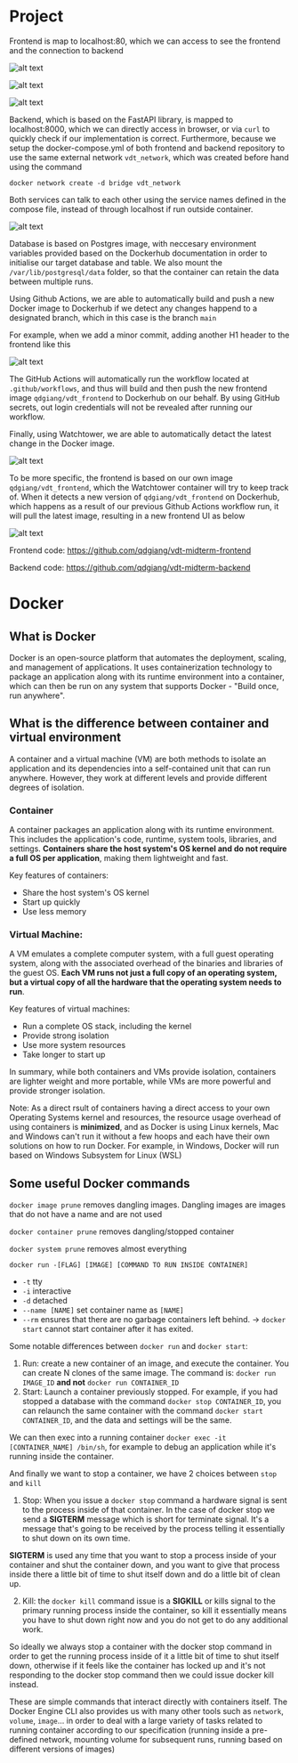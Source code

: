 

# Project

Frontend is map to localhost:80, which we can access to see the frontend and the connection to backend

![alt text](imgs/index.png)

![alt text](imgs/view.png)

![alt text](imgs/compose-frontend-and-backend.png)

Backend, which is based on the FastAPI library, is mapped to localhost:8000, which we can directly access in browser, or via `curl` to quickly check if our implementation is correct. Furthermore, because we setup the docker-compose.yml of both frontend and backend repository to use the same external network `vdt_network`, which was created before hand using the command
```
docker network create -d bridge vdt_network
```

Both services can talk to each other using the service names defined in the compose file, instead of through localhost if run outside container.

![alt text](imgs/curl.png)

Database is based on Postgres image, with neccesary environment variables provided based on the Dockerhub documentation in order to initialise our target database and table. We also mount the `/var/lib/postgresql/data` folder, so that the container can retain the data between multiple runs.

Using Github Actions, we are able to automatically build and push a new Docker image to Dockerhub if we detect any changes happend to a designated branch, which in this case is the branch `main`

For example, when we add a minor commit, adding another H1 header to the frontend like this

![alt text](imgs/tiny_commit.png)

The GitHub Actions will automatically run the workflow located at `.github/workflows`, and thus will build and then push the new frontend image `qdgiang/vdt_frontend` to Dockerhub on our behalf. By using GitHub secrets, out login credentials will not be revealed after running our workflow.

Finally, using Watchtower, we are able to automatically detact the latest change in the Docker image. 

![alt text](imgs/watchtower.png)

To be more specific, the frontend is based on our own image `qdgiang/vdt_frontend`, which the Watchtower container will try to keep track of. When it detects a new version of `qdgiang/vdt_frontend` on Dockerhub, which happens as a result of our previous Github Actions workflow run, it will pull the latest image, resulting in a new frontend UI as below

![alt text](imgs/updated_frontend.png)

Frontend code: https://github.com/qdgiang/vdt-midterm-frontend


Backend code: https://github.com/qdgiang/vdt-midterm-backend

# Docker
## What is Docker

Docker is an open-source platform that automates the deployment, scaling, and management of applications. It uses containerization technology to package an application along with its runtime environment into a container, which can then be run on any system that supports Docker - "Build once, run anywhere".

## What is the difference between container and virtual environment

A container and a virtual machine (VM) are both methods to isolate an application and its dependencies into a self-contained unit that can run anywhere. However, they work at different levels and provide different degrees of isolation.

### Container

A container packages an application along with its runtime environment. This includes the application's code, runtime, system tools, libraries, and settings. **Containers share the host system's OS kernel and do not require a full OS per application**, making them lightweight and fast.

Key features of containers:

- Share the host system's OS kernel
- Start up quickly
- Use less memory

### Virtual Machine:

A VM emulates a complete computer system, with a full guest operating system, along with the associated overhead of the binaries and libraries of the guest OS. **Each VM runs not just a full copy of an operating system, but a virtual copy of all the hardware that the operating system needs to run**.

Key features of virtual machines:

- Run a complete OS stack, including the kernel
- Provide strong isolation
- Use more system resources
- Take longer to start up

In summary, while both containers and VMs provide isolation, containers are lighter weight and more portable, while VMs are more powerful and provide stronger isolation.

Note: As a direct rsult of containers having a direct access to your own Operating Systems kernel and resources, the resource usage overhead of using containers is **minimized**, and as Docker is using Linux kernels, Mac and Windows can't run it without a few hoops and each have their own solutions on how to run Docker. For example, in Windows, Docker will run based on Windows Subsystem for Linux (WSL)

## Some useful Docker commands
`docker image prune` removes dangling images. Dangling images are images that do not have a name and are not used

`docker container prune` removes dangling/stopped container

`docker system prune` removes almost everything

`docker run -[FLAG] [IMAGE] [COMMAND TO RUN INSIDE CONTAINER]`
- `-t` tty
- `-i` interactive
- `-d` detached
- `--name [NAME]` set container name as `[NAME]`
- `--rm` ensures that there are no garbage containers left behind. → `docker start` cannot start container after it has exited.

Some notable differences between `docker run` and `docker start`:
1. Run: create a new container of an image, and execute the container. You can create N clones of the same image. The command is: `docker run IMAGE_ID` **and not** `docker run CONTAINER_ID`
2. Start: Launch a container previously stopped. For example, if you had stopped a database with the command `docker stop CONTAINER_ID`, you can relaunch the same container with the command `docker start CONTAINER_ID`, and the data and settings will be the same.

We can then exec into a running container `docker exec -it [CONTAINER_NAME] /bin/sh`, for example to debug an application while it's running inside the container.

And finally we want to stop a container, we have 2 choices between `stop` and `kill`
1. Stop: When you issue a `docker stop` command a hardware signal is sent to the process inside of that container. In the case of docker stop we send a **SIGTERM** message which is short for terminate signal. It's a message that's going to be received by the process telling it essentially to shut down on its own time.

**SIGTERM** is used any time that you want to stop a process inside of your container and shut the container down, and you want to give that process inside there a little bit of time to shut itself down and do a little bit of clean up.

2. Kill: the `docker kill` command issue is a **SIGKILL** or kills signal to the primary running process inside the container, so kill it essentially means you have to shut down right now and you do not get to do any additional work. 

So ideally we always stop a container with the docker stop command in order to get the running process inside of it a little bit of time to shut itself down, otherwise if it feels like the container has locked up and it's not responding to the docker stop command then we could issue docker kill instead.

These are simple commands that interact directly with containers itself. The Docker Engine CLI also provides us with many other tools such as `network`, `volume`, `image`... in order to deal with a large variety of tasks related to running container according to our specification (running inside a pre-defined network, mounting volume for subsequent runs, running based on different versions of images)
